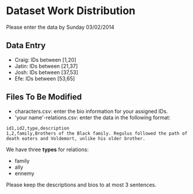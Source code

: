 # Dataset Work Distribution

Please enter the data by Sunday 03/02/2014

## Data Entry

* Craig: IDs between [1,20]
* Jatin: IDs between [21,37]
* Josh: IDs between [37,53]
* Efe: IDs between [53,65]

## Files To Be Modified

* characters.csv: enter the bio information for your assigned IDs.
* 'your name'-relations.csv: enter the data in the following format:
```
id1,id2,type,description
1,2,family,Brothers of the Black family. Regulus followed the path of death eaters and Voldemort, unlike his older brother.
```

We have three <b>types</b> for relations:
* family
* ally
* ennemy

Please keep the descriptions and bios to at most 3 sentences.

